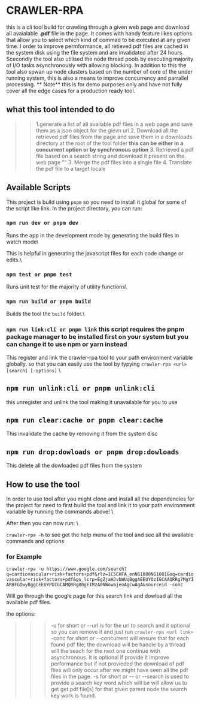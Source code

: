 # CRAWLER-RPA
this is a cli tool build for crawling through a given web page and download all avaialable **.pdf** file in the page. It comes with handy feature likes options that allow you to select which kind of commad to be executed at any given time. I order to improve permformance, all retieved pdf files are cached in the system disk using the file system and are invalidated after 24 hours. Scecondly the tool also utilised the node thread pools by executing majority of I/O tasks asynchronously with allowing blocking. In addition to this the tool also spwan up node clusters based on the number of core of the under running system, this is also a means to improve concurrency and parrallel processing. ** Note** this is for demo purposes only and have not fully cover all the edge cases for a production ready tool.

## what this tool intended to do
>> 1.generate a list of all available pdf files in a web page and save them as a json object for the gievn url
>> 2. Download all the retrieved pdf files from the page and save them in a downloads directory at the root of the tool folder **this can be either in a concurrent option or by synchronous option<default>**
>> 3. Retrieved a pdf file based on a search string and download it present on the web page "<working but need improvement to covered some edge cases>"
>> 3. Merge the pdf files into a single file 
>> 4. Translate the pdf file to a target locale<in progress> 


## Available Scripts

This project is build using `pnpm` so you need to install it global for some of the script like link. In the project directory, you can run:

### `npm run dev or pnpm dev`

Runs the app in the development mode by generating the build files in watch mode\

This is helpful in generating the javascript files for each code change or edits.\


### `npm test or pnpm test`

Runs unit test for the majority of utility functions\

### `npm run build or pnpm build`

Builds the tool the `build` folder.\


### `npm run link:cli or pnpm link` this script requires the pnpm package manager to be installed first on your system but you can change it to use npm or yarn instead
This register and link the crawler-rpa tool to your path environment variable globally. so that you can easily use the tool by typying `crawler-rpa <url> [search] [-options]` \

## `npm run unlink:cli or pnpm unlink:cli`
this unregister and unlink the tool making it unavailable for you to use

## `npm run clear:cache or pnpm clear:cache` 
This invalidate the cache by removing it from the system disc

## `npm run drop:dowloads or pnpm drop:dowloads`

This delete all the dowloaded pdf files from the system

## How to use the tool

In order to use tool after you might clone and install all the dependencies for the project for need to first build the tool and link it to your path environment variable by running the commands above! \

After then you can now run: \

`crawler-rpa -h` to see get the help menu of the tool and see all the available commands and options

### for Example

`crawler-rpa -u https://www.google.com/search?q=cardiovascular+risk+factors+pdf&rlz=1C5CHFA_enNG1080NG1081&oq=cardiovascular+risk+factors+pdf&gs_lcrp=EgZjaHJvbWUqBggAEEUYOzIGCAAQRRg7MgYIARBFGDwyBggCEEUYPDIGCAMQRRg80gEIMzA0NWowajeoAgCwAgA&sourceid -conc`

Will go through the google page for this search link and dowload all the available pdf files.

the options:
>>> -u for short or --url is for the url to search and it optional so you can remove it and just run `crawler-rpa <url link>`
>>> -conc for short or --concurrent will ensure that for each found pdf file, the download will be handle by a thread will the seach for the next one continue with asynchronous. it is optional if provide it improve performance but if not provieded the download of pdf files will only occur after we might have seen all the pdf files in the page.
>> -s for short or -- or --search is used to provide a search key word which will be will allow us to get get pdf file[s] for that given parent node the search key work is found.
